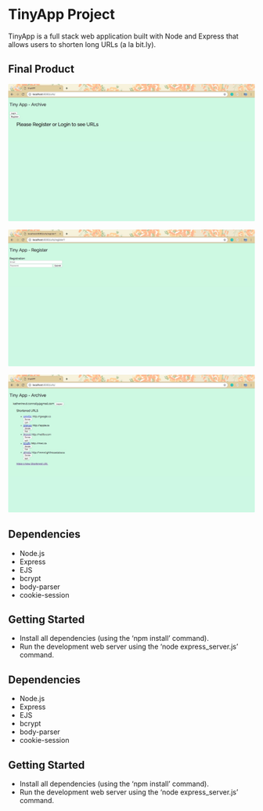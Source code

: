 # TinyApp Project

  TinyApp is a full stack web application built with Node and Express that allows users to shorten long URLs (a la bit.ly).

## Final Product
!["Screenshot of the redirect prompt"](https://github.com/connka/tinyapp/blob/master/docs/redirect.png?raw=true)

!["Screenshot of the registration page"](https://github.com/connka/tinyapp/blob/master/docs/register.png?raw=true)

!["Screenshot of the URL display page"](https://github.com/connka/tinyapp/blob/master/docs/urls_main.png?raw=true)

## Dependencies
  - Node.js
  - Express
  - EJS
  - bcrypt
  - body-parser
  - cookie-session

## Getting Started
  - Install all dependencies (using the ‘npm install’ command).
  - Run the development web server using the ‘node express_server.js’ command.

## Dependencies
  - Node.js
  - Express
  - EJS
  - bcrypt
  - body-parser
  - cookie-session

## Getting Started
  - Install all dependencies (using the ‘npm install’ command).
  - Run the development web server using the ‘node express_server.js’ command.

